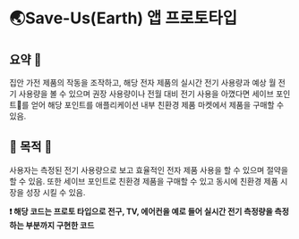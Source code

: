 :earth_asia:Save-Us(Earth) 앱 프로토타입
===



요약  :loudspeaker:
---
집안 가전 제품의 작동을 조작하고, 해당 전자 제품의 실시간 전기 사용량과 예상 월 전기 사용량을 볼 수 있으며 권장 사용량이나 전월 대비 전기 사용을 아꼈다면 세이브 포인트:seedling:를 얻어 해당 포인트를 애플리케이션 내부 친환경 제품 마켓에서 제품을 구매할 수 있음.


:deciduous_tree: 목적 :deciduous_tree:
---
사용자는 측정된 전기 사용량으로 보고 효율적인 전자 제품 사용을 할 수 있으며 절약을 할 수 있음. 또한 세이브 포인트로 친환경 제품을 구매할 수 있고 동시에 친환경 제품 시장을 성장 시킬 수 있음.

__:heavy_exclamation_mark: 해당 코드는 프로토 타입으로 전구, TV, 에어컨을 예로 들어 실시간 전기 측정량을 측정하는 부분까지 구현한 코드__
